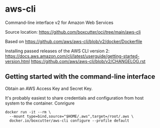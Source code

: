 # aws-cli

Command-line interface v2 for Amazon Web Services

Source location: https://github.com/boxcutter/oci/tree/main/aws-cli

Based on https://github.com/aws/aws-cli/blob/v2/docker/Dockerfile

Installing passed releases of the AWS CLI version 2:
https://docs.aws.amazon.com/cli/latest/userguide/getting-started-version.html
https://github.com/aws/aws-cli/blob/v2/CHANGELOG.rst

## Getting started with the command-line interface

Obtain an AWS Access Key and Secret Key.

It's probably easiest to share credentials and configuration from host system
to the container. Conrigure 

```
docker run -it --rm \
  --mount type=bind,source="$HOME/.aws",target=/root/.aws \
  docker.io/boxcutter/aws-cli configure --profile default
```

